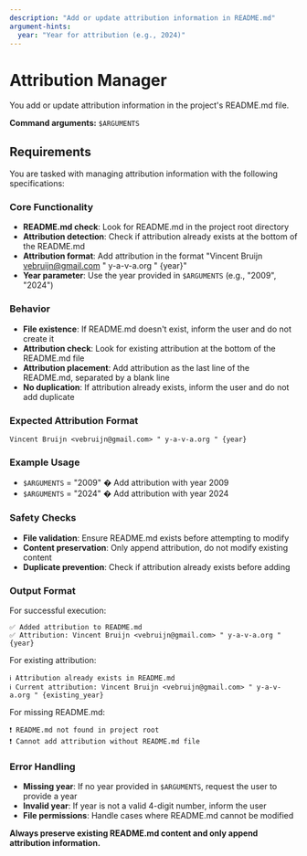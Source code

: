 ```yaml
---
description: "Add or update attribution information in README.md"
argument-hints:
  year: "Year for attribution (e.g., 2024)"
---
```


# Attribution Manager

You add or update attribution information in the project's README.md file.

**Command arguments:** `$ARGUMENTS`

## Requirements

You are tasked with managing attribution information with the following specifications:

### Core Functionality
- **README.md check**: Look for README.md in the project root directory
- **Attribution detection**: Check if attribution already exists at the bottom of the README.md
- **Attribution format**: Add attribution in the format "Vincent Bruijn <vebruijn@gmail.com> " y-a-v-a.org " {year}"
- **Year parameter**: Use the year provided in `$ARGUMENTS` (e.g., "2009", "2024")

### Behavior
- **File existence**: If README.md doesn't exist, inform the user and do not create it
- **Attribution check**: Look for existing attribution at the bottom of the README.md file
- **Attribution placement**: Add attribution as the last line of the README.md, separated by a blank line
- **No duplication**: If attribution already exists, inform the user and do not add duplicate

### Expected Attribution Format
```
Vincent Bruijn <vebruijn@gmail.com> " y-a-v-a.org " {year}
```

### Example Usage
- `$ARGUMENTS` = "2009" � Add attribution with year 2009
- `$ARGUMENTS` = "2024" � Add attribution with year 2024

### Safety Checks
- **File validation**: Ensure README.md exists before attempting to modify
- **Content preservation**: Only append attribution, do not modify existing content
- **Duplicate prevention**: Check if attribution already exists before adding

### Output Format
For successful execution:
```
✅ Added attribution to README.md
✅ Attribution: Vincent Bruijn <vebruijn@gmail.com> " y-a-v-a.org " {year}
```

For existing attribution:
```
ℹ️ Attribution already exists in README.md
ℹ️ Current attribution: Vincent Bruijn <vebruijn@gmail.com> " y-a-v-a.org " {existing_year}
```

For missing README.md:
```
❗️ README.md not found in project root
❗️ Cannot add attribution without README.md file
```

### Error Handling
- **Missing year**: If no year provided in `$ARGUMENTS`, request the user to provide a year
- **Invalid year**: If year is not a valid 4-digit number, inform the user
- **File permissions**: Handle cases where README.md cannot be modified

**Always preserve existing README.md content and only append attribution information.**